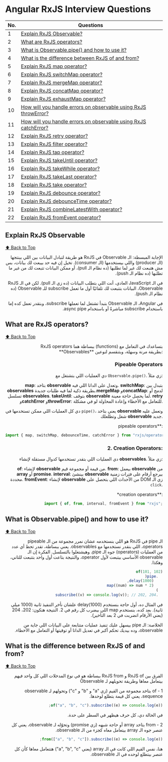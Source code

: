 <a name="top"></a>

# Angular RxJS Interview Questions

| No. | Questions                                                                                                                          |
| --- | ---------------------------------------------------------------------------------------------------------------------------------- |
| 1   | [Explain RxJS Observable?](#explain-rxjs-observable)                                                                               |
| 2   | [What are RxJS operators?](#what-are-rxjs-operators)                                                                               |
| 3   | [What is Observable.pipe() and how to use it?](#what-is-observablepipe-and-how-to-use-it)                                          |
| 4   | [What is the difference between RxJS of and from?](#what-is-the-difference-between-rxjs-of-and-from)                               |
| 5   | [Explain RxJS map operator?](#explain-rxjs-map-operator)                                                                           |
| 6   | [Explain RxJS switchMap operator?](#explain-rxjs-switchmap-operator)                                                               |
| 7   | [Explain RxJS mergeMap operator?](#explain-rxjs-mergemap-operator)                                                                 |
| 8   | [Explain RxJS concatMap operator?](#explain-rxjs-concatmap-operator)                                                               |
| 9   | [Explain RxJS exhaustMap operator?](#explain-rxjs-exhaustmap-operator)                                                             |
| 10  | [How will you handle errors on observable using RxJS throwError?](#how-will-you-handle-errors-on-observable-using-rxjs-throwerror) |
| 11  | [How will you handle errors on observable using RxJS catchError?](#how-will-you-handle-errors-on-observable-using-rxjs-catcherror) |
| 12  | [Explain RxJS retry operator?](#explain-rxjs-retry-operator)                                                                       |
| 13  | [Explain RxJS filter operator?](#explain-rxjs-filter-operator)                                                                     |
| 14  | [Explain RxJS tap operator?](#explain-rxjs-tap-operator)                                                                           |
| 15  | [Explain RxJS takeUntil operator?](#explain-rxjs-takeuntil-operator)                                                               |
| 16  | [Explain RxJS takeWhile operator?](#explain-rxjs-takewhile-operator)                                                               |
| 17  | [Explain RxJS takeLast operator?](#explain-rxjs-takelast-operator)                                                                 |
| 18  | [Explain RxJS take operator?](#explain-rxjs-take-operator)                                                                         |
| 19  | [Explain RxJS debounce operator?](#explain-rxjs-debounce-operator)                                                                 |
| 20  | [Explain RxJS debounceTime operator?](#explain-rxjs-debouncetime-operator)                                                         |
| 21  | [Explain RxJS combineLatestWith operator?](#explain-rxjs-combinelatestwith-operator)                                               |
| 22  | [Explain RxJS fromEvent operator?](#explain-rxjs-fromevent-operator)                                                               |

## Explain RxJS Observable

[⬆️ Back to Top](#top)

<div dir="auto" align="right">
الإجابة المبسطة: الـ Observable في RxJS هو طريقة لتبادل البيانات بين اللي بينتجها (الـ producer) واللي بيستخدمها (الـ consumer). تخيل إن فيه حد بيبعث لك بيانات، بس مش هتبعت لك غير لما تطلبها (ده نظام الـ pull)، أو ممكن البيانات تتبعت لك من غير ما تطلبها (ده نظام الـ push).

في الـ JavaScript العادي، أنت اللي بتطلب البيانات (ده زي الـ pull). لكن في الـ RxJS Observable، البيانات بتتبعت لك تلقائيًا أول ما تعمل subscribe للـ Observable (ده نظام الـ push).

في Angular، الـ Observable بتبدأ تشتغل لما تعملها subscribe، وبتقدر تعمل كده إما باستخدام subscribe مباشرةً أو باستخدام async pipe.

</div>

## What are RxJS operators?

[⬆️ Back to Top](#top)

<div dir="auto" align='right'>
RxJS operators ببساطة هما  (functions) بتساعدك في التعامل مع **Observables** بطريقة مرنة وسهلة، وبتنقسم لنوعين:

### **Pipeable Operators**

دي العمليات اللي بتشتغل مع `Observable.pipe()`. زي مثلاً:

**map**: بتاخد **observable** وتعدل على الداتا اللي فيه.
**switchMap**: بتبدل بين **observables** بطريقة ذكية لما فيه طلبات جديدة.**mergeMap** و**concatMap**: لدمج أو تسلسل **observables**.
**takeUntil**: بتوقف **observable** لما يحصل حاجة معينة.
**retry** و**catchError** و**throwError**: للتعامل مع الأخطاء وإعادة المحاولة لو في مشكلة.

دي كل العمليات اللي ممكن تستخدمها في `pipe()`، يعني بتاخد **observable** وتعمل عليه شغل وتطلعلك **observable** جديد.

pipeable operators\*\*:

```typescript
import { map, switchMap, debounceTime, catchError } from "rxjs/operators";
```

### 2. **Creation Operators**:

دي العمليات اللي بتقدر تستخدمها كدوال مستقلة لإنشاء **observables**. زي مثلاً:

**of**: لإنشاء **observable** من قيمة أو مجموعة قيم.
**from**: بيعمل **observable** من **array** أو **promise**.
**interval**: بينشئ **observable** بيرجع أرقام على فترات زمنية محددة.
**fromEvent**: لإنشاء **observable** من الأحداث اللي بتحصل على DOM زي الـ `click`.

\*creation operators\*\*:

```typescript
import { of, from, interval, fromEvent } from "rxjs";
```

</div>

## What is Observable.pipe() and how to use it?

[⬆️ Back to Top](#top)

<div dir="auto" align="right">
الـ pipe في RxJS هو اللي بنستخدمه عشان نمرر مجموعة من الـ pipeable operators، اللي بنقدر نستخدمها مع observables. يعني ببساطة، تقدر تحط أي عدد من العمليات (operators) جوه الـ pipe، وهيشتغلوا بالتسلسل. الفكرة إن الـ observable الأساسي بيتبعت لأول operator، والنتيجة بتاعت أول واحد بتتبعت للتاني، وهكذا.

```typescript
of(101, 102)
  .pipe(
    delay(1000),
    map((num) => num * 2)
  )
  .subscribe((v) => console.log(v)); // 202, 204
```

في المثال ده، أول حاجة بنستخدم delay(1000) علشان نأخر التنفيذ ثانية (1000 ميلي ثانية).
بعد كده، بنستخدم map اللي بيضرب كل رقم في 2.
النتيجة هتكون: 202، 204 (يعني الأرقام اتضربت في 2 بعد التأخير).

الخلاصة:
الـ pipe بيسهل عليك تنفيذ عمليات متتابعة على البيانات اللي جاية من observable، وده بيديك تحكم أكبر في تعديل الداتا أو توقيتها أو التعامل مع الأخطاء.

</div>

## What is the difference between RxJS of and from?

[⬆️ Back to Top](#top)

<div dir="auto" align="right">
الفرق بين RxJS of و RxJS from ببساطة هو في نوع المدخلات اللي كل واحد فيهم بيتعامل معاها وطريقة تحويلهم لـ Observable

of - 1
بتاخد مجموعة من القيم (زي "a" و "b" و "c") وتحولهم لـ observable sequence، يعني كل قيمة بتطلع لوحدها.

```typescript
of("a", "b", "c").subscribe((e) => console.log(e));
```

في الحالة دي، كل حرف هيظهر في السطر على حدة.

from - 2
بتاخد array أو حاجة شبهه (زي promise) وتحوّله لـ observable، يعني كل عنصر جوه الـ array بيتعامل معاه كجزء من الـ observable.

```typescript
from(["a", "b", "c"]).subscribe((e) => console.log(e));
```

هنا، نفس القيم اللي كانت في الـ array (يعني "a", "b", "c") هتتعامل معاها كأن كل عنصر بيتطلع لوحده في الـ observable.

</div>
